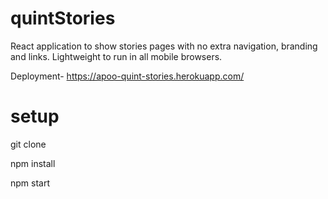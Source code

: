 # quintStories

React application to show stories pages with no extra navigation, branding and links. Lightweight to run in all mobile browsers.

Deployment- https://apoo-quint-stories.herokuapp.com/

# setup

git clone

npm install

npm start
